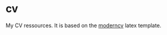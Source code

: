# cv
My CV ressources. It is based on the [moderncv](https://www.ctan.org/pkg/moderncv) latex template.
